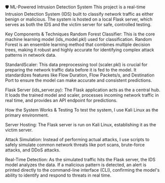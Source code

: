 🛡️ ML-Powered Intrusion Detection System
This project is a real-time Intrusion Detection System (IDS) built to classify network traffic as either benign or malicious. The system is hosted on a local Flask server, which serves as both the IDS and the victim server for safe, controlled testing.

Key Components & Techniques
Random Forest Classifier: This is the core machine learning model (ids_model.pkl) used for classification. Random Forest is an ensemble learning method that combines multiple decision trees, making it robust and highly accurate for identifying complex attack patterns in network data.

StandardScaler: This data preprocessing tool (scaler.pkl) is crucial for preparing the network traffic data before it is fed to the model. It standardizes features like Flow Duration, Flow Packets/s, and Destination Port to ensure the model can make accurate and consistent predictions.

Flask Server (ids_server.py): The Flask application acts as the a central hub. It loads the trained model and scaler, processes incoming network traffic in real time, and provides an API endpoint for predictions.

How the System Works & Testing
To test the system, I use Kali Linux as the primary environment.

Server Hosting: The Flask server is run on Kali Linux, establishing it as the victim server.

Attack Simulation: Instead of performing actual attacks, I use scripts to safely simulate common network threats like port scans, brute-force attacks, and DDoS attacks.

Real-Time Detection: As the simulated traffic hits the Flask server, the IDS model analyzes the data. If a malicious pattern is detected, an alert is printed directly to the command-line interface (CLI), confirming the model's ability to identify and respond to threats in real time.

